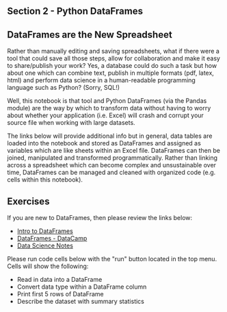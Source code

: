 ## Section 2 - Python DataFrames

## DataFrames are the New Spreadsheet

Rather than manually editing and saving spreadsheets, what if there were a tool that could save all those steps, allow for collaboration and make it easy to share/publish your work? Yes, a database could do such a task but how about one which can combine text, publish in multiple formats (pdf, latex, html) and perform data science in a human-readable programming language such as Python? (Sorry, SQL!)

Well, this notebook is that tool and Python DataFrames (via the Pandas module) are the way by which to transform data without having to worry about whether your application (i.e. Excel) will crash and corrupt your source file when working with large datasets.

The links below will provide additional info but in general, data tables are loaded into the notebook and stored as DataFrames and assigned as variables which are like sheets within an Excel file. DataFrames can then be joined, manipulated and transformed programmatically. Rather than linking across a spreadsheet which can become complex and unsustainable over time, DataFrames can be managed and cleaned with organized code (e.g. cells within this notebook).

## Exercises

If you are new to DataFrames, then please review the links below:

* [Intro to DataFrames](https://databricks.com/glossary/what-are-dataframes)
* [DataFrames - DataCamp](https://www.datacamp.com/community/tutorials/pandas-tutorial-dataframe-python)
* [Data Science Notes](https://chrisalbon.com/)

Please run code cells below with the "run" button located in the top menu. Cells will show the following:

* Read in data into a DataFrame
* Convert data type within a DataFrame column
* Print first 5 rows of DataFrame
* Describe the dataset with summary statistics
